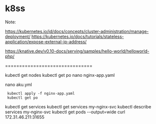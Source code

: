 # k8ss

Note:

https://kubernetes.io/id/docs/concepts/cluster-administration/manage-deployment/
https://kubernetes.io/docs/tutorials/stateless-application/expose-external-ip-address/



https://knative.dev/v0.10-docs/serving/samples/hello-world/helloworld-php/


===============================


kubectl get nodes
     kubectl get po
 nano nginx-app.yaml
 
 nano aku.yml
 
     kubectl apply -f nginx-app.yaml
     kubectl get po
   
   kubectl get services
   kubectl get services my-nginx-svc
   kubectl describe services my-nginx-svc
   kubectl get pods --output=wide
   curl 172.31.46.211:31655
  
